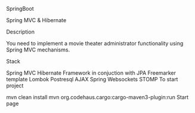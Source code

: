 SpringBoot

Spring MVC & Hibernate

Description

You need to implement a movie theater administrator functionality using Spring MVC mechanisms.

Stack

Spring MVC
Hibernate Framework in conjuction with JPA
Freemarker template
Lombok
Postresql
AJAX
Spring Websockets STOMP
To start project

mvn clean install
mvn org.codehaus.cargo:cargo-maven3-plugin:run
Start page

